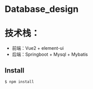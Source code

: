 # Database_design
# 技术栈：
 - 前端：Vue2 + element-ui
 - 后端：Springboot + Mysql + Mybatis

## Install
```sh
$ npm install
```
